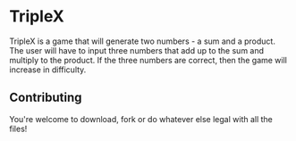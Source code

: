 # TripleX

TripleX is a game that will generate two numbers - a sum and a product. The user will have to input three numbers that add up to the sum and multiply to the product. If the three numbers are correct, then the game will increase in difficulty.

## Contributing

You're welcome to download, fork or do whatever else legal with all the files!
